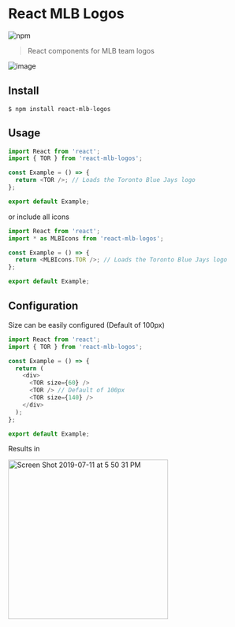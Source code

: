 # React MLB Logos

![npm](https://img.shields.io/npm/v/react-mlb-logos)

> React components for MLB team logos

![image](https://user-images.githubusercontent.com/11506653/74988213-3d6abc00-540b-11ea-9a5e-328b15059f46.png)

## Install

```shell
$ npm install react-mlb-logos
```

## Usage

```js
import React from 'react';
import { TOR } from 'react-mlb-logos';

const Example = () => {
  return <TOR />; // Loads the Toronto Blue Jays logo
};

export default Example;
```

or include all icons

```js
import React from 'react';
import * as MLBIcons from 'react-mlb-logos';

const Example = () => {
  return <MLBIcons.TOR />; // Loads the Toronto Blue Jays logo
};

export default Example;
```

## Configuration

Size can be easily configured (Default of 100px)

```js
import React from 'react';
import { TOR } from 'react-mlb-logos';

const Example = () => {
  return (
    <div>
      <TOR size={60} />
      <TOR /> // Default of 100px
      <TOR size={140} />
    </div>
  );
};

export default Example;
```

Results in

<img width="324" alt="Screen Shot 2019-07-11 at 5 50 31 PM" src="https://user-images.githubusercontent.com/11506653/74988355-a4887080-540b-11ea-8109-0327cb8ec55c.png">
